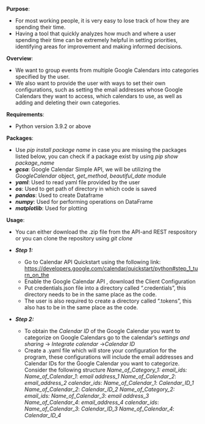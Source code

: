 **Purpose**:
- For most working people, it is very easy to lose track of how they are spending their time. 
- Having a tool that quickly analyzes how much and where a user spending their time can be extremely helpful in setting priorities, identifying areas for improvement and making informed decisions. 

**Overview**:
- We want to group events from multiple Google Calendars into categories specified by the user. 
- We also want to provide the user with ways to set their own configurations, such as setting the email addresses whose Google Calendars they want to access, which calendars to use, as well as adding and deleting their own categories.

**Requirements**:
- Python version 3.9.2 or above

**Packages**:
- Use *pip install package name* in case you are missing the packages listed below, you can check if a package exist by using *pip show package_name*
- ***gcsa***: Google Calendar Simple API, we  will be utilizing the *GoogleCalendar* object, *get_method*, *beautiful_date* module
- ***yaml***: Used to read yaml file provided by the user
- ***os***: Used to get path of directory in which code is saved
- ***pandas***: Used to create Dataframe
- ***numpy***: Used for performing operations on DataFrame
- ***matplotlib***: Used for plotting

**Usage**:
- You can either download the .zip file from the API-and REST respository or you can clone the repository using *git clone*
- ***Step 1:***   
  - Go to Calendar API Quickstart using the following link: https://developers.google.com/calendar/quickstart/python#step_1_turn_on_the 
  - Enable the Google Calendar API , download the Client Configuration 
  - Put credentials.json file into a directory called “.credentials”, this directory needs to be in the same place as the code.  
  - The user is also required to create a directory called “.tokens”, this also has to be in the same place as the code. 

- ***Step 2:***
  - To obtain the *Calendar ID* of the Google Calendar you want to categorize on Google Calendars go to the calendar’s *settings and sharing* -> *Integrate calendar*          ->*Calendar ID* 
  - Create a .yaml file which will store your configuration for the program, these configurations will include the email addresses and Calendar IDs for the Google Calendar you want to categorize. Consider the following structure
*Name_of_Category_1:*
   *email_ids:*
      *Name_of_Calendar_1*: *email address_1*
      *Name_of_Calendar_2*: *email_address_2*
   *calendar_ids*:
      *Name_of_Calendar_1*: *Calendar_ID_1*
      *Name_of_Calendar_2*: *Calendar_ID_2*
*Name_of_Category_2:*
   *email_ids:*
      *Name_of_Calendar_3*: *email address_3*
      *Name_of_Calendar_4*: *email_address_4*
   *calendar_ids*:
      *Name_of_Calendar_3*: *Calendar_ID_3*
      *Name_of_Calendar_4*: *Calendar_ID_4*
       
  
